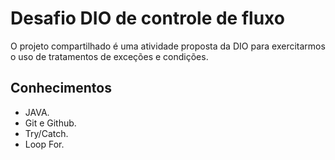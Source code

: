 
# Desafio DIO de controle de fluxo

O projeto compartilhado é uma atividade proposta da DIO para exercitarmos o uso de tratamentos de exceções e condições.






## Conhecimentos

- JAVA.
- Git e Github.
- Try/Catch.
- Loop For.

